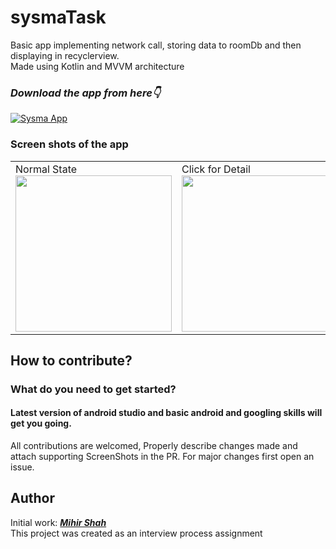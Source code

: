 # sysmaTask
Basic app implementing network call, storing data to roomDb and then displaying in recyclerview.
<br>
Made using Kotlin and MVVM architecture 

### ***Download the app from here👇***
[![Sysma App](https://img.shields.io/badge/SysmaApp✅-APK-red.svg?style=for-the-badge&logo=android)](https://github.com/Miihir79/sysmaTask/releases/download/1.0.0/app-debug.apk)

### Screen shots of the app

<table>
  <tr>
    <td>Normal State <br> <img src="https://user-images.githubusercontent.com/66465511/213672872-c92e15f8-ee7c-47de-ad3a-3fb4cfb0e026.jpg" width="250">
    <td>Click for Detail <br> <img src="https://user-images.githubusercontent.com/66465511/213672915-02d8e544-c38a-4f42-84f3-0ab8ac4dc00b.jpg" width="250">
</table>


## How to contribute?
### What do you need to get started?
#### Latest version of android studio and basic android and googling skills will get you going.
All contributions are welcomed, Properly describe changes made and attach supporting ScreenShots in the PR. For major changes first open an issue.

## Author
Initial work: <a href="https://github.com/Miihir79">***Mihir Shah***</a> <br>
This project was created as an interview process assignment 
